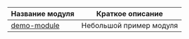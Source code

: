 Название модуля                         |Краткое описание
--------------------------------------- |---------------------
[demo-module](demo-module/README.md)    |Небольшой пример модуля
